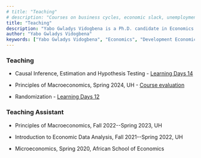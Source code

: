 ```yaml
---
# title: "Teaching"
# description: "Courses on business cycles, economic slack, unemployment, macroeconomics, and mathematical methods. For undergraduate and graduate students."
title: "Teaching"
description: "Yabo Gwladys Vidogbena is a Ph.D. candidate in Economics at the University of Houston, specializing in development economics and education. Yabo Gwladys Vidogbena is on the job market 2024-2025"
author: "Yabo Gwladys Vidogbena"
keywords: ["Yabo Gwladys Vidogbena", "Economics", "Development Economics", "University of Houston"]
---
```


### Teaching

+ Causal Inference, Estimation and Hypothesis Testing - [Learning Days 14](https://egap.org/project/learning-days-14-west-africa-regional-hub-workshop/)

+ Principles of Macroeconomics, Spring 2024, UH - [Course evaluation](2220_10848_Course_Evaluation_Report.pdf)

+ Randomization - [Learning Days 12](https://egap.org/project/learning-days-12-west-africa-regional-hub-workshop/)


### Teaching Assistant

+ Principles of Macroeconomics, Fall 2022--Spring 2023, UH

+ Introduction to Economic Data Analysis, Fall 2021--Spring 2022, UH

+ Microeconomics, Spring 2020, African School of Economics